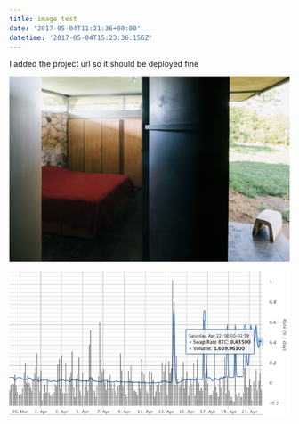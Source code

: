 ```yaml
---
title: image test
date: '2017-05-04T11:21:36+00:00'
datetime: '2017-05-04T15:23:36.156Z'
---
```



I added the project url so it should be deployed fine

![](/uploads/2017/05/04/casaobscura1.jpg)

![](/_news_docroot/feed/img/bfxdata1.png)

